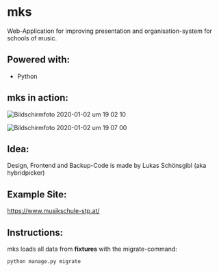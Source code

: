 # mks

Web-Application for improving presentation and organisation-system for schools of music.

## Powered with:
   
   - Python

## mks in action:
![Bildschirmfoto 2020-01-02 um 19 02 10](https://user-images.githubusercontent.com/40589021/71683419-ce6dd100-2d92-11ea-8d49-5d5cbff9154b.png)

![Bildschirmfoto 2020-01-02 um 19 07 00](https://user-images.githubusercontent.com/40589021/71683511-10971280-2d93-11ea-844f-5009618425ba.png)


## Idea:
Design, Frontend and Backup-Code is made by Lukas Schönsgibl (aka hybridpicker)

## Example Site:
https://www.musikschule-stp.at/

## Instructions:

mks loads all data from **fixtures** with the migrate-command:
```python
python manage.py migrate
```
